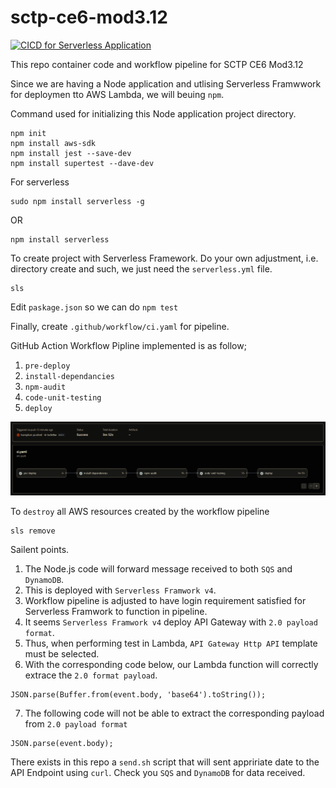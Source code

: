 # sctp-ce6-mod3.12

[![CICD for Serverless Application](https://github.com/tsanghan/sctp-ce6-mod3.12/actions/workflows/ci.yaml/badge.svg)](https://github.com/tsanghan/sctp-ce6-mod3.12/actions/workflows/ci.yaml)

This repo container code and workflow pipeline for SCTP CE6 Mod3.12

Since we are having a Node application and utlising Serverless Framwwork for deploymen tto AWS Lambda, we will beuing `npm`.

Command used for initializing this Node application project directory.
```
npm init
npm install aws-sdk
npm install jest --save-dev
npm install supertest --dave-dev
```
For serverless
```
sudo npm install serverless -g
```
OR
```
npm install serverless
```
To create project with Serverless Framework. Do your own adjustment, i.e. directory create and such, we just need the `serverless.yml` file.
```
sls
```
Edit `paskage.json` so we can do `npm test`

Finally, create `.github/workflow/ci.yaml` for pipeline.

GitHub Action Workflow Pipline implemented is as follow;
1) `pre-deploy`
2) `install-dependancies`
3) `npm-audit`
4) `code-unit-testing`
5) `deploy`

![GitHub Action Workflow Pipline](https://github.com/tsanghan/sctp-ce6-mod3.12/blob/main/asset/images/serverless-deploy-success.PNG)

To `destroy` all AWS resources created by the workflow pipeline
```
sls remove
```

Sailent points.

1) The Node.js code will forward message received to both `SQS` and `DynamoDB`.
2) This is deployed with `Serverless Framwork v4`.
3) Workflow pipeline is adjusted to have login requirement satisfied for Serverless Framwork to function in pipeline.
4) It seems `Serverless Framwork v4` deploy API Gateway with `2.0 payload format`.
5) Thus, when performing test in Lambda, `API Gateway Http API` template must be selected.
6) With the corresponding code below, our Lambda function will correctly extrace the `2.0 format payload`.
```
JSON.parse(Buffer.from(event.body, 'base64').toString());
```
7) The following code will not be able to extract the corresponding payload from `2.0 payload format`
```
JSON.parse(event.body);
```

There exists in this repo a `send.sh` script that will sent appririate date to the API Endpoint using `curl`.
Check you `SQS` and `DynamoDB` for data received.

